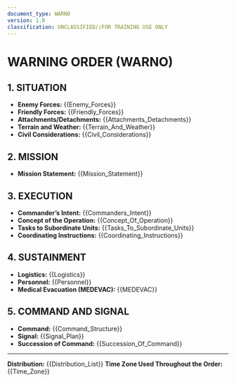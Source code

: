 ```yaml
---
document_type: WARNO
version: 1.0
classification: UNCLASSIFIED//FOR TRAINING USE ONLY
---
```


# WARNING ORDER (WARNO)

## 1. SITUATION
- **Enemy Forces:** {{Enemy_Forces}}
- **Friendly Forces:** {{Friendly_Forces}}
- **Attachments/Detachments:** {{Attachments_Detachments}}
- **Terrain and Weather:** {{Terrain_And_Weather}}
- **Civil Considerations:** {{Civil_Considerations}}

## 2. MISSION
- **Mission Statement:** {{Mission_Statement}}

## 3. EXECUTION
- **Commander’s Intent:** {{Commanders_Intent}}
- **Concept of the Operation:** {{Concept_Of_Operation}}
- **Tasks to Subordinate Units:** {{Tasks_To_Subordinate_Units}}
- **Coordinating Instructions:** {{Coordinating_Instructions}}

## 4. SUSTAINMENT
- **Logistics:** {{Logistics}}
- **Personnel:** {{Personnel}}
- **Medical Evacuation (MEDEVAC):** {{MEDEVAC}}

## 5. COMMAND AND SIGNAL
- **Command:** {{Command_Structure}}
- **Signal:** {{Signal_Plan}}
- **Succession of Command:** {{Succession_Of_Command}}

---
**Distribution:** {{Distribution_List}}
**Time Zone Used Throughout the Order:** {{Time_Zone}}
